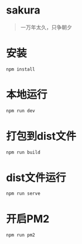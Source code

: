 # sakura
> 一万年太久，只争朝夕
# 安装
```javascript
npm install
```
# 本地运行
```javascript
npm run dev
```
# 打包到dist文件
```javascript
npm run build
```
# dist文件运行
```javascript
npm run serve
```
# 开启PM2
```javascript
npm run pm2
```

